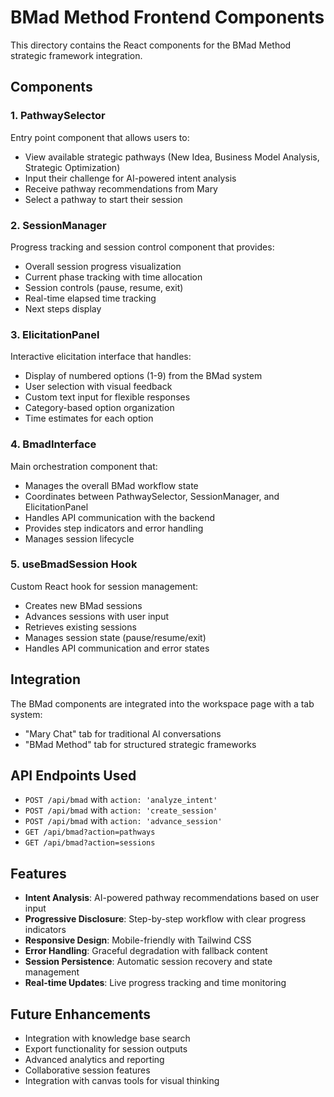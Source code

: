 # BMad Method Frontend Components

This directory contains the React components for the BMad Method strategic framework integration.

## Components

### 1. PathwaySelector
Entry point component that allows users to:
- View available strategic pathways (New Idea, Business Model Analysis, Strategic Optimization)
- Input their challenge for AI-powered intent analysis
- Receive pathway recommendations from Mary
- Select a pathway to start their session

### 2. SessionManager
Progress tracking and session control component that provides:
- Overall session progress visualization
- Current phase tracking with time allocation
- Session controls (pause, resume, exit)
- Real-time elapsed time tracking
- Next steps display

### 3. ElicitationPanel
Interactive elicitation interface that handles:
- Display of numbered options (1-9) from the BMad system
- User selection with visual feedback
- Custom text input for flexible responses
- Category-based option organization
- Time estimates for each option

### 4. BmadInterface
Main orchestration component that:
- Manages the overall BMad workflow state
- Coordinates between PathwaySelector, SessionManager, and ElicitationPanel
- Handles API communication with the backend
- Provides step indicators and error handling
- Manages session lifecycle

### 5. useBmadSession Hook
Custom React hook for session management:
- Creates new BMad sessions
- Advances sessions with user input
- Retrieves existing sessions
- Manages session state (pause/resume/exit)
- Handles API communication and error states

## Integration

The BMad components are integrated into the workspace page with a tab system:
- "Mary Chat" tab for traditional AI conversations
- "BMad Method" tab for structured strategic frameworks

## API Endpoints Used

- `POST /api/bmad` with `action: 'analyze_intent'`
- `POST /api/bmad` with `action: 'create_session'`
- `POST /api/bmad` with `action: 'advance_session'`
- `GET /api/bmad?action=pathways`
- `GET /api/bmad?action=sessions`

## Features

- **Intent Analysis**: AI-powered pathway recommendations based on user input
- **Progressive Disclosure**: Step-by-step workflow with clear progress indicators
- **Responsive Design**: Mobile-friendly with Tailwind CSS
- **Error Handling**: Graceful degradation with fallback content
- **Session Persistence**: Automatic session recovery and state management
- **Real-time Updates**: Live progress tracking and time monitoring

## Future Enhancements

- Integration with knowledge base search
- Export functionality for session outputs
- Advanced analytics and reporting
- Collaborative session features
- Integration with canvas tools for visual thinking